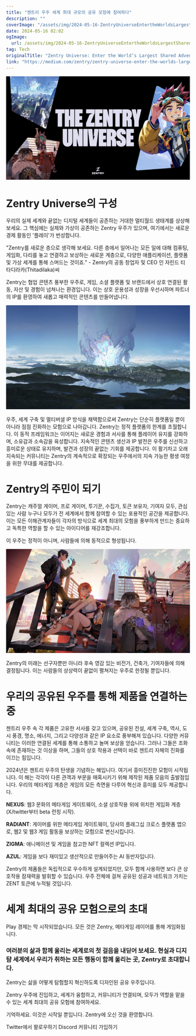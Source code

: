 ```yaml
---
title: "젠트리 우주 세계 최대 규모의 공유 모험에 참여하다"
description: ""
coverImage: "/assets/img/2024-05-16-ZentryUniverseEntertheWorldsLargestSharedAdventure_0.png"
date: 2024-05-16 02:02
ogImage: 
  url: /assets/img/2024-05-16-ZentryUniverseEntertheWorldsLargestSharedAdventure_0.png
tag: Tech
originalTitle: "Zentry Universe: Enter the World’s Largest Shared Adventure"
link: "https://medium.com/zentry/zentry-universe-enter-the-worlds-largest-shared-adventure-bcf614f9ac00"
---
```




![Zentry Universe](/assets/img/2024-05-16-ZentryUniverseEntertheWorldsLargestSharedAdventure_0.png)

# Zentry Universe의 구성

우리의 실제 세계와 끝없는 디지털 세계들이 공존하는 거대한 멀티월드 생태계를 상상해보세요. 그 핵심에는 실제와 가상이 공존하는 Zentry 우주가 있으며, 여기에서는 새로운 경제 활동인 '플레이'가 번성합니다.

"Zentry를 새로운 층으로 생각해 보세요. 다른 층에서 일어나는 모든 일에 대해 컴퓨팅, 게임화, 다리를 놓고 연결하고 보상하는 새로운 계층으로, 다양한 애플리케이션, 플랫폼 및 가상 세계를 통해 스며드는 것이죠." - Zentry의 공동 창업자 및 CEO 인 자린드 티타디라카(Thitadilaka)씨




Zentry는 협업 콘텐츠 풍부한 우주로, 게임, 소셜 플랫폼 및 브랜드에서 상호 연결된 활동, 자산 및 경험이 넘쳐나는 환경입니다. 이는 상호 운용성과 성장을 우선시하며 파트너의 IP를 환영하여 새롭고 매력적인 콘텐츠를 만들어냅니다.

![Zentry Universe](/assets/img/2024-05-16-ZentryUniverseEntertheWorldsLargestSharedAdventure_1.png)

우주, 세계 구축 및 멀티버셜 IP 방식을 채택함으로써 Zentry는 단순히 플랫폼일 뿐이 아니라 점점 진화하는 모험으로 나아갑니다. Zentry는 정적 플랫폼의 한계를 초월합니다. 이 동적 프레임워크는 이어지는 새로운 경험과 서사를 통해 플레이어 유지를 강화하며, 소유감과 소속감을 육성합니다. 지속적인 콘텐츠 생산과 IP 발전은 우주를 신선하고 흥미로운 상태로 유지하며, 발견과 성장의 끝없는 기회를 제공합니다. 이 활기차고 오래 지속되는 커뮤니티는 Zentry의 계속적으로 확장되는 우주에서의 지속 가능한 평생 여정을 위한 무대를 제공합니다.

# Zentry의 주민이 되기



Zentry는 캐주얼 게이머, 프로 게이머, 투기꾼, 수집가, 토큰 보유자, 기여자 모두, 관심 있는 사람 누구나 모두가 전 세계에서 함께 참여할 수 있는 포용적인 공간을 제공합니다. 이는 모든 이해관계자들이 각자의 방식으로 세계 최대의 모험을 풍부하게 만드는 중요하고 독특한 역할을 할 수 있는 아이디어를 재강조합니다.

이 우주는 정적이 아니며, 사람들에 의해 동적으로 형성됩니다.

![2024-05-16-ZentryUniverseEntertheWorldsLargestSharedAdventure_2.png](/assets/img/2024-05-16-ZentryUniverseEntertheWorldsLargestSharedAdventure_2.png)

Zentry의 미래는 선구자뿐만 아니라 후속 영감 있는 비전가, 건축가, 기여자들에 의해 결정됩니다. 이는 사람들의 상상력이 끝없이 펼쳐지는 우주로 한정될 뿐입니다.



# 우리의 공유된 우주를 통해 제품을 연결하는 중

젠트리 우주 속 각 제품은 고유한 서사를 갖고 있으며, 공유된 전설, 세계 구축, 역사, 도시 풍경, 명소, 에너지, 그리고 다양성과 같은 IP 요소로 풍부해져 있습니다. 다양한 커뮤니티는 이러한 연결된 세계를 통해 소통하고 놀며 보상을 얻습니다. 그러나 그들은 조화 속에 존재하는 것 이상을 하며, 그들의 상호 작용과 선택이 바로 젠트리 자체의 진화를 이끄는 힘입니다.

2024년은 젠트리 우주의 탄생을 기념하는 해입니다. 여기서 흥미진진한 모험이 시작됩니다. 이 해는 각각이 다른 관객과 부문을 매혹시키기 위해 제작된 제품 모음의 출발점입니다. 우리의 메타게임 계층은 게임의 모든 측면을 다루어 혁신과 흥미를 모두 제공합니다.



**NEXUS**: 웹3 문화의 메타게임 게이트웨이, 소셜 상호작용 위에 위치한 게임화 계층 (X/twitter부터 beta 런칭 시작).

**RADIANT**: 게이머를 위한 메타게임 게이트웨이, 당사의 플래그십 크로스 플랫폼 앱으로, 웹2 및 웹3 게임 활동을 보상하는 모험으로 변신시킵니다.

**ZIGMA**: 애니메이션 및 게임을 참고한 NFT 컬렉션 IP입니다.

**AZUL**: 게임을 보다 재미있고 생산적으로 만들어주는 AI 동반자입니다.

Zentry의 제품들은 독립적으로 우수하게 설계되었지만, 모두 함께 사용하면 보다 큰 상호작용 잠재력을 발휘할 수 있습니다. 우주 전체에 걸쳐 공유된 성공과 네트워크 가치는 ZENT 토큰에 누적될 것입니다.

# 세계 최대의 공유 모험으로의 초대

Play 경제는 막 시작되었습니다. 모든 것은 Zentry, 메타게임 레이어를 통해 게임화됩니다.



### 여러분의 삶과 함께 울리는 세계로의 첫 걸음을 내딛어 보세요. 현실과 디지턈 세계에서 우리가 취하는 모든 행동이 함께 울리는 곳, Zentry로 초대합니다. 

Zentry는 삶을 어떻게 탐험할지 혁신하도록 디자인된 공유 우주입니다.

Zentry 우주에 진입하고, 세계가 융합하고, 커뮤니티가 연결되며, 모두가 역할을 맡을 수 있는 세계 최대의 공유 모험에 참여하세요.

기억하세요. 이것은 시작일 뿐입니다. Zentry에 오신 것을 환영합니다.

Twitter에서 팔로우하기
Discord 커뮤니티 가입하기